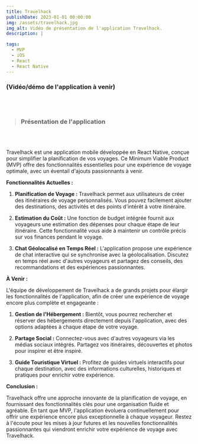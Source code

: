 ```yaml
---
title: Travelhack
publishDate: 2023-01-01 00:00:00
img: /assets/travelhack.jpg
img_alt: Vidéo de présentation de l'application Travelhack.
description: |

tags:
  - MVP
  - iOS
  - React
  - React Native
---
```


### (Vidéo/démo de l'application à venir)

<br/>
<br/>

> ### Présentation de l'application

<br/>
<br/>

Travelhack est une application mobile développée en React Native, conçue pour simplifier la planification de vos voyages. Ce Minimum Viable Product (MVP) offre des fonctionnalités essentielles pour une expérience de voyage optimale, avec un éventail d'ajouts passionnants à venir.

**Fonctionnalités Actuelles :**

1. **Planification de Voyage :** Travelhack permet aux utilisateurs de créer des itinéraires de voyage personnalisés. Vous pouvez facilement ajouter des destinations, des activités et des points d'intérêt à votre itinéraire.

2. **Estimation du Coût :** Une fonction de budget intégrée fournit aux voyageurs une estimation des dépenses pour chaque étape de leur itinéraire. Cette fonctionnalité vous aide à maintenir un contrôle précis sur vos finances pendant le voyage.

3. **Chat Géolocalisé en Temps Réel :** L'application propose une expérience de chat interactive qui se synchronise avec la géolocalisation. Discutez en temps réel avec d'autres voyageurs et partagez des conseils, des recommandations et des expériences passionnantes.

**À Venir :**

L'équipe de développement de Travelhack a de grands projets pour élargir les fonctionnalités de l'application, afin de créer une expérience de voyage encore plus complète et engageante :

1. **Gestion de l'Hébergement :** Bientôt, vous pourrez rechercher et réserver des hébergements directement depuis l'application, avec des options adaptées à chaque étape de votre voyage.

2. **Partage Social :** Connectez-vous avec d'autres voyageurs via les médias sociaux intégrés. Partagez vos itinéraires, découvertes et photos pour inspirer et être inspiré.

3. **Guide Touristique Virtuel :** Profitez de guides virtuels interactifs pour chaque destination, avec des informations culturelles, historiques et pratiques pour enrichir votre expérience.

**Conclusion :**

Travelhack offre une approche innovante de la planification de voyage, en fournissant des fonctionnalités clés pour une organisation fluide et agréable. En tant que MVP, l'application évoluera continuellement pour offrir une expérience encore plus exceptionnelle à chaque voyageur. Restez à l'écoute pour les mises à jour futures et les nouvelles fonctionnalités passionnantes qui viendront enrichir votre expérience de voyage avec Travelhack.


